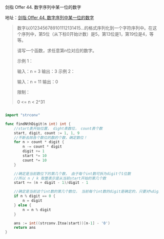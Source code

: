 剑指 Offer 44. 数字序列中某一位的数字

地址：[剑指 Offer 44. 数字序列中某一位的数字](https://leetcode-cn.com/problems/shu-zi-xu-lie-zhong-mou-yi-wei-de-shu-zi-lcof/)

>数字以0123456789101112131415…的格式序列化到一个字符序列中。在这个序列中，第5位（从下标0开始计数）是5，第13位是1，第19位是4，等等。
>
>请写一个函数，求任意第n位对应的数字。
>
> 
>
>示例 1：
>
>输入：n = 3
>输出：3
>示例 2：
>
>输入：n = 11
>输出：0
>
>
>限制：
>
>0 <= n < 2^31
>

``` scala

```

```go
import "strconv"

func findNthDigit(n int) int {
    //start表开始位置， dight表数位， count表个数
    start, digit, count := 1, 1, 9
    //不断去除各个数位的数的个数，确定数位！
    for n > count * digit {
        n -= count * digit
        digit += 1
        start *= 10
        count *= 10
    }

    //确定是当前数位下的第几个数， 由于每个int数可拆为digit个1位数
    //所以 n / k 取整表示是从当前start开始的第几个数
    start += (n + digit - 1)/digit - 1

    //确定是当前这个int数的第几个数位， 当前每个int数的digit是确定的，只要对%digit进行取余，就知道其位于第几个位置
    if n % digit == 0 {
        n = digit
    } else {
        n = n % digit
    }

    ans := int((strconv.Itoa(start))[n-1] - '0')
    return ans
}
```

